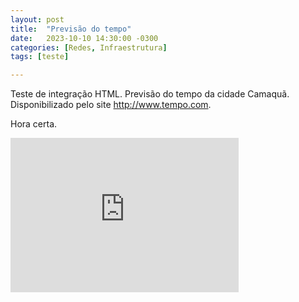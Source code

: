 ```yaml
---
layout: post
title:  "Previsão do tempo"
date:   2023-10-10 14:30:00 -0300
categories: [Redes, Infraestrutura]
tags: [teste]

---
```

Teste de integração HTML.
Previsão do tempo da cidade Camaquã. Disponibilizado pelo site <http://www.tempo.com>.
<div id="cont_3aef6cf93b28ce84c92b9931af0aeed5"><script type="text/javascript" async src="https://www.tempo.com/wid_loader/3aef6cf93b28ce84c92b9931af0aeed5"></script></div>


Hora certa.
<iframe src="https://relogio.ntp.br/horacerta/glight.php" frameborder="0" scrolling="no" height="247" width="365" marginheight="0px" allowtransparency="true"></iframe>
